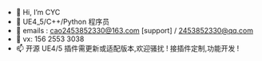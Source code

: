 - 👋 Hi, I’m CYC
- 👀 UE4_5/C++/Python 程序员
- 🌱 emails : cao2453852330@163.com [support] / 2453852330@qq.com
- 💞️ vx: 156 2553 3038
- 📫 开源 UE4/5 插件需更新或适配版本,欢迎骚扰 ! 接插件定制,功能开发 !

<!---
2453852330/2453852330 is a ✨ special ✨ repository because its `README.md` (this file) appears on your GitHub profile.
You can click the Preview link to take a look at your changes.
--->
